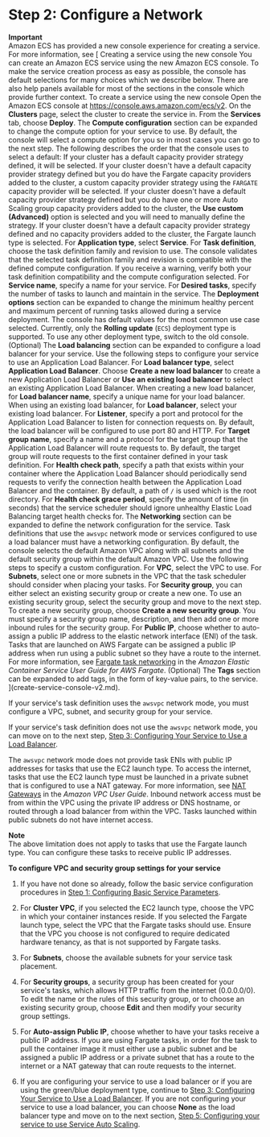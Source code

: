# Step 2: Configure a Network<a name="service-configure-network"></a>

**Important**  
Amazon ECS has provided a new console experience for creating a service\. For more information, see [ Creating a service using the new console  You can create an Amazon ECS service using the new Amazon ECS console\. To make the service creation process as easy as possible, the console has default selections for many choices which we describe below\. There are also help panels available for most of the sections in the console which provide further context\. To create a service using the new console Open the Amazon ECS console at [https://console\.aws\.amazon\.com/ecs/v2](https://console.aws.amazon.com/ecs/v2)\.  On the **Clusters** page, select the cluster to create the service in\.   From the **Services** tab, choose **Deploy**\.   The **Compute configuration** section can be expanded to change the compute option for your service to use\. By default, the console will select a compute option for you so in most cases you can go to the next step\. The following describes the order that the console uses to select a default:   If your cluster has a default capacity provider strategy defined, it will be selected\.   If your cluster doesn't have a default capacity provider strategy defined but you do have the Fargate capacity providers added to the cluster, a custom capacity provider strategy using the `FARGATE` capacity provider will be selected\.   If your cluster doesn't have a default capacity provider strategy defined but you do have one or more Auto Scaling group capacity providers added to the cluster, the **Use custom \(Advanced\)** option is selected and you will need to manually define the strategy\.   If your cluster doesn't have a default capacity provider strategy defined and no capacity providers added to the cluster, the Fargate launch type is selected\.     For **Application type**, select **Service**\.   For **Task definition**, choose the task definition family and revision to use\.  The console validates that the selected task definition family and revision is compatible with the defined compute configuration\. If you receive a warning, verify both your task definition compatibility and the compute configuration selected\.    For **Service name**, specify a name for your service\.   For **Desired tasks**, specify the number of tasks to launch and maintain in the service\.   The **Deployment options** section can be expanded to change the minimum healthy percent and maximum percent of running tasks allowed during a service deployment\. The console has default values for the most common use case selected\.  Currently, only the **Rolling update** \(`ECS`\) deployment type is supported\. To use any other deployment type, switch to the old console\.    \(Optional\) The **Load balancing** section can be expanded to configure a load balancer for your service\. Use the following steps to configure your service to use an Application Load Balancer\.   For **Load balancer type**, select **Application Load Balancer**\.   Choose **Create a new load balancer** to create a new Application Load Balancer or **Use an existing load balancer** to select an existing Application Load Balancer\.   When creating a new load balancer, for **Load balancer name**, specify a unique name for your load balancer\. When using an existing load balancer, for **Load balancer**, select your existing load balancer\.   For **Listener**, specify a port and protocol for the Application Load Balancer to listen for connection requests on\. By default, the load balancer will be configured to use port 80 and HTTP\.   For **Target group name**, specify a name and a protocol for the target group that the Application Load Balancer will route requests to\. By default, the target group will route requests to the first container defined in your task definition\.   For **Health check path**, specify a path that exists within your container where the Application Load Balancer should periodically send requests to verify the connection health between the Application Load Balancer and the container\. By default, a path of `/` is used which is the root directory\.   For **Health check grace period**, specify the amount of time \(in seconds\) that the service scheduler should ignore unhealthy Elastic Load Balancing target health checks for\.     The **Networking** section can be expanded to define the network configuration for the service\. Task definitions that use the `awsvpc` network mode or services configured to use a load balancer must have a networking configuration\. By default, the console selects the default Amazon VPC along with all subnets and the default security group within the default Amazon VPC\. Use the following steps to specify a custom configuration\.   For **VPC**, select the VPC to use\.   For **Subnets**, select one or more subnets in the VPC that the task scheduler should consider when placing your tasks\.   For **Security group**, you can either select an existing security group or create a new one\. To use an existing security group, select the security group and move to the next step\. To create a new security group, choose **Create a new security group**\. You must specify a security group name, description, and then add one or more inbound rules for the security group\.   For **Public IP**, choose whether to auto\-assign a public IP address to the elastic network interface \(ENI\) of the task\. Tasks that are launched on AWS Fargate can be assigned a public IP address when run using a public subnet so they have a route to the internet\. For more information, see [Fargate task networking](https://docs.aws.amazon.com/AmazonECS/latest/userguide/fargate-task-networking.html) in the *Amazon Elastic Container Service User Guide for AWS Fargate*\.     \(Optional\) The **Tags** section can be expanded to add tags, in the form of key\-value pairs, to the service\.   ](create-service-console-v2.md)\.

If your service's task definition uses the `awsvpc` network mode, you must configure a VPC, subnet, and security group for your service\.

If your service's task definition does not use the `awsvpc` network mode, you can move on to the next step, [Step 3: Configuring Your Service to Use a Load Balancer](service-create-loadbalancer.md)\.

The `awsvpc` network mode does not provide task ENIs with public IP addresses for tasks that use the EC2 launch type\. To access the internet, tasks that use the EC2 launch type must be launched in a private subnet that is configured to use a NAT gateway\. For more information, see [NAT Gateways](https://docs.aws.amazon.com/vpc/latest/userguide/vpc-nat-gateway.html) in the *Amazon VPC User Guide*\. Inbound network access must be from within the VPC using the private IP address or DNS hostname, or routed through a load balancer from within the VPC\. Tasks launched within public subnets do not have internet access\.

**Note**  
The above limitation does not apply to tasks that use the Fargate launch type\. You can configure these tasks to receive public IP addresses\.

**To configure VPC and security group settings for your service**

1. If you have not done so already, follow the basic service configuration procedures in [Step 1: Configuring Basic Service Parameters](basic-service-params.md)\.

1. For **Cluster VPC**, if you selected the EC2 launch type, choose the VPC in which your container instances reside\. If you selected the Fargate launch type, select the VPC that the Fargate tasks should use\. Ensure that the VPC you choose is not configured to require dedicated hardware tenancy, as that is not supported by Fargate tasks\.

1. For **Subnets**, choose the available subnets for your service task placement\.

1. For **Security groups**, a security group has been created for your service's tasks, which allows HTTP traffic from the internet \(0\.0\.0\.0/0\)\. To edit the name or the rules of this security group, or to choose an existing security group, choose **Edit** and then modify your security group settings\.

1. For **Auto\-assign Public IP**, choose whether to have your tasks receive a public IP address\. If you are using Fargate tasks, in order for the task to pull the container image it must either use a public subnet and be assigned a public IP address or a private subnet that has a route to the internet or a NAT gateway that can route requests to the internet\.

1. If you are configuring your service to use a load balancer or if you are using the green/blue deployment type, continue to [Step 3: Configuring Your Service to Use a Load Balancer](service-create-loadbalancer.md)\. If you are not configuring your service to use a load balancer, you can choose **None** as the load balancer type and move on to the next section, [Step 5: Configuring your service to use Service Auto Scaling](service-configure-auto-scaling.md)\.